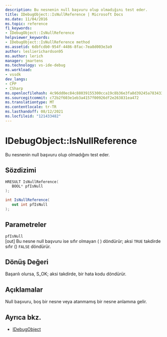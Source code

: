```yaml
---
description: Bu nesnenin null başvuru olup olmadığını test eder.
title: IDebugObject::IsNullReference | Microsoft Docs
ms.date: 11/04/2016
ms.topic: reference
f1_keywords:
- IDebugObject::IsNullReference
helpviewer_keywords:
- IDebugObject::IsNullReference method
ms.assetid: 6dbfcdb0-954f-4486-8fac-7ea8d003e3a9
author: leslierichardson95
ms.author: lerich
manager: jmartens
ms.technology: vs-ide-debug
ms.workload:
- vssdk
dev_langs:
- CPP
- CSharp
ms.openlocfilehash: 4c96dd0ec84c88039155300cca19c8b36e3fa8d39245a78343347a368ed82379
ms.sourcegitcommit: c72b2f603e1eb3a4157f00926df2e263831ea472
ms.translationtype: MT
ms.contentlocale: tr-TR
ms.lasthandoff: 08/12/2021
ms.locfileid: "121433482"
---
```

# <a name="idebugobjectisnullreference"></a>IDebugObject::IsNullReference
Bu nesnenin null başvuru olup olmadığını test eder.

## <a name="syntax"></a>Sözdizimi

```cpp
HRESULT IsNullReference( 
   BOOL* pfIsNull
);
```

```csharp
int IsNullReference(
   out int pfIsNull
);
```

## <a name="parameters"></a>Parametreler
`pfIsNull`\
[out] Bu nesne null başvuru ise sıfır olmayan ( ) döndürür; aksi `TRUE` takdirde sıfır () `FALSE` döndürür.

## <a name="return-value"></a>Dönüş Değeri
 Başarılı olursa, S_OK; aksi takdirde, bir hata kodu döndürür.

## <a name="remarks"></a>Açıklamalar
 Null başvuru, boş bir nesne veya atanmamış bir nesne anlamına gelir.

## <a name="see-also"></a>Ayrıca bkz.
- [IDebugObject](../../../extensibility/debugger/reference/idebugobject.md)
